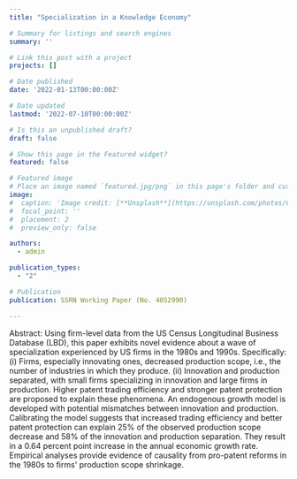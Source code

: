 ```yaml
---
title: "Specialization in a Knowledge Economy"

# Summary for listings and search engines
summary: ''

# Link this post with a project
projects: []

# Date published
date: '2022-01-13T00:00:00Z'

# Date updated
lastmod: '2022-07-10T00:00:00Z'

# Is this an unpublished draft?
draft: false

# Show this page in the Featured widget?
featured: false

# Featured image
# Place an image named `featured.jpg/png` in this page's folder and customize its options here.
image:
#  caption: 'Image credit: [**Unsplash**](https://unsplash.com/photos/CpkOjOcXdUY)'
#  focal_point: ''
#  placement: 2
#  preview_only: false

authors:
  - admin

publication_types:
  - "2"

# Publication
publication: SSRN Working Paper (No. 4052990)

---
```


Abstract: Using firm-level data from the US Census Longitudinal Business Database (LBD), this paper exhibits novel evidence about a wave of specialization experienced by US firms in the 1980s and 1990s. Specifically: (i) Firms, especially innovating ones, decreased production scope, i.e., the number of industries in which they produce. (ii) Innovation and production separated, with small firms specializing in innovation and large firms in production. Higher patent trading efficiency and stronger patent protection are proposed to explain these phenomena. An endogenous growth model is developed with potential mismatches between innovation and production. Calibrating the model suggests that increased trading efficiency and better patent protection can explain 25% of the observed production scope decrease and 58% of the innovation and production separation. They result in a 0.64 percent point increase in the annual economic growth rate. Empirical analyses provide evidence of causality from pro-patent reforms in the 1980s to firms' production scope shrinkage.


